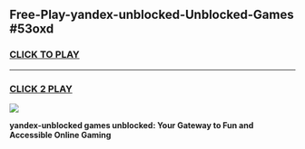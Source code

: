
## Free-Play-yandex-unblocked-Unblocked-Games #53oxd
<h3>
<a href="https://news.freeplayer.one?title=yandex-unblocked&ref=8M">CLICK TO PLAY</a></h3>
<hr>

<h3>
<a href="https://news.freeplayer.one?title=yandex-unblocked&ref=8M">CLICK 2 PLAY</a>
  
</h3>

<a href="https://news.freeplayer.one?title=yandex-unblocked&ref=8M"><img src="https://clearcache.store/games.png"></a>


**yandex-unblocked games unblocked: Your Gateway to Fun and Accessible Online Gaming**
